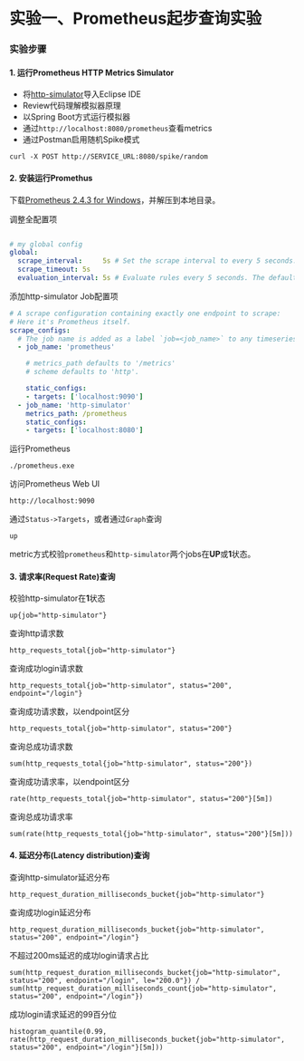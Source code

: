 实验一、Prometheus起步查询实验
======

### 实验步骤

#### 1. 运行Prometheus HTTP Metrics Simulator

* 将[http-simulator](../http-simulator)导入Eclipse IDE
* Review代码理解模拟器原理
* 以Spring Boot方式运行模拟器
* 通过`http://localhost:8080/prometheus`查看metrics
* 通过Postman启用随机Spike模式

```
curl -X POST http://SERVICE_URL:8080/spike/random
```

#### 2. 安装运行Promethus

下载[Prometheus 2.4.3 for Windows](https://github.com/prometheus/prometheus/releases/download/v2.4.3/prometheus-2.4.3.windows-amd64.tar.gz)，并解压到本地目录。

调整全配置项

```yml

# my global config
global:
  scrape_interval:     5s # Set the scrape interval to every 5 seconds. Default is every 1 minute.
  scrape_timeout: 5s
  evaluation_interval: 5s # Evaluate rules every 5 seconds. The default is every 1 minute.

```

添加http-simulator Job配置项

```yml
# A scrape configuration containing exactly one endpoint to scrape:
# Here it's Prometheus itself.
scrape_configs:
  # The job name is added as a label `job=<job_name>` to any timeseries scraped from this config.
  - job_name: 'prometheus'

    # metrics_path defaults to '/metrics'
    # scheme defaults to 'http'.

    static_configs:
    - targets: ['localhost:9090'] 
  - job_name: 'http-simulator'
    metrics_path: /prometheus
    static_configs:
    - targets: ['localhost:8080']

```

运行Prometheus

```
./prometheus.exe
```

访问Prometheus Web UI

```
http://localhost:9090
```

通过`Status->Targets`，或者通过`Graph`查询

```
up
```

metric方式校验`prometheus`和`http-simulator`两个jobs在**UP**或**1**状态。

#### 3. 请求率(Request Rate)查询

校验http-simulator在**1**状态

```
up{job="http-simulator"}
```

查询http请求数

```
http_requests_total{job="http-simulator"}
```

查询成功login请求数

```
http_requests_total{job="http-simulator", status="200", endpoint="/login"}
```

查询成功请求数，以endpoint区分

```
http_requests_total{job="http-simulator", status="200"}
```

查询总成功请求数

```
sum(http_requests_total{job="http-simulator", status="200"})
```

查询成功请求率，以endpoint区分

```
rate(http_requests_total{job="http-simulator", status="200"}[5m])
```

查询总成功请求率

```
sum(rate(http_requests_total{job="http-simulator", status="200"}[5m]))
```

#### 4. 延迟分布(Latency distribution)查询

查询http-simulator延迟分布

```
http_request_duration_milliseconds_bucket{job="http-simulator"}
```

查询成功login延迟分布

```
http_request_duration_milliseconds_bucket{job="http-simulator", status="200", endpoint="/login"}
```

不超过200ms延迟的成功login请求占比

```
sum(http_request_duration_milliseconds_bucket{job="http-simulator", status="200", endpoint="/login", le="200.0"}) / sum(http_request_duration_milliseconds_count{job="http-simulator", status="200", endpoint="/login"})
```

成功login请求延迟的99百分位

```
histogram_quantile(0.99, rate(http_request_duration_milliseconds_bucket{job="http-simulator", status="200", endpoint="/login"}[5m]))
```
